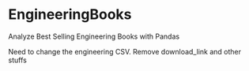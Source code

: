 # EngineeringBooks
Analyze Best Selling Engineering Books with Pandas

Need to change the engineering CSV. Remove download_link and other stuffs
